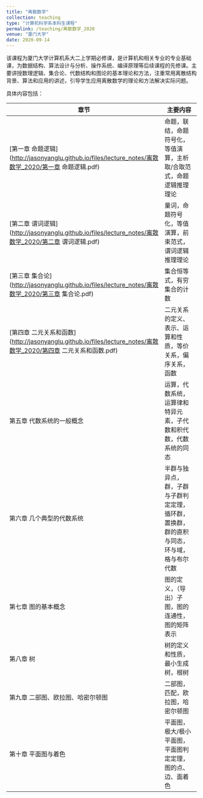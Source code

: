 ```yaml
---
title: "离散数学"
collection: teaching
type: "计算机科学系本科生课程"
permalink: /teaching/离散数学_2020
venue: "厦门大学"
date: 2020-09-14
---
```


该课程为厦门大学计算机系大二上学期必修课，是计算机和相关专业的专业基础课，为数据结构、算法设计与分析、操作系统、编译原理等后续课程的先修课。主要讲授数理逻辑、集合论、代数结构和图论的基本理论和方法，注重常用离散结构背景、算法和应用的讲述，引导学生应用离散数学的理论和方法解决实际问题。  

具体内容包括：

| 章节                              | 主要内容                                                     |
| --------------------------------- | ------------------------------------------------------------ |
| [第一章 命题逻辑](http://jasonyanglu.github.io/files/lecture_notes/离散数学_2020/第一章 命题逻辑.pdf)                   | 命题，联结，命题符号化，等值演算，主析取/合取范式，命题逻辑推理理论 |
| [第二章 谓词逻辑](http://jasonyanglu.github.io/files/lecture_notes/离散数学_2020/第二章 谓词逻辑.pdf)                   | 量词，命题符号化，等值演算，前束范式，谓词逻辑推理理论       |
| [第三章 集合论](http://jasonyanglu.github.io/files/lecture_notes/离散数学_2020/第三章 集合论.pdf)                     | 集合恒等式，有穷集合的计数                                   |
| [第四章 二元关系和函数](http://jasonyanglu.github.io/files/lecture_notes/离散数学_2020/第四章 二元关系和函数.pdf)             | 二元关系的定义、表示、运算和性质，等价关系，偏序关系，函数   |
| 第五章 代数系统的一般概念         | 运算，代数系统，运算律和特异元素，子代数和积代数，代数系统的同态 |
| 第六章 几个典型的代数系统         | 半群与独异点，群，子群与子群判定定理，循环群，置换群，群的直积与同态，环与域，格与布尔代数 |
| 第七章 图的基本概念               | 图的定义，（导出）子图，图的连通性，图的矩阵表示             |
| 第八章 树                         | 树的定义和性质，最小生成树，根树                             |
| 第九章 二部图、欧拉图、哈密尔顿图 | 二部图，匹配，欧拉图，哈密尔顿图                             |
| 第十章 平面图与着色               | 平面图，极大/极小平面图，平面图判定定理，图的点、边、面着色  |

